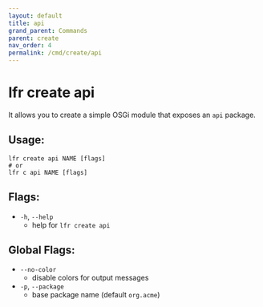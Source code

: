 ```yaml
---
layout: default
title: api
grand_parent: Commands
parent: create
nav_order: 4
permalink: /cmd/create/api
---
```


# lfr create api

It allows you to create a simple OSGi module that exposes an `api` package.

## Usage:
```shell
lfr create api NAME [flags]
# or
lfr c api NAME [flags]
```

## Flags:
- `-h`, `--help`
  - help for `lfr create api`

## Global Flags:
- `--no-color`
  - disable colors for output messages
- `-p`, `--package`
  - base package name (default `org.acme`)